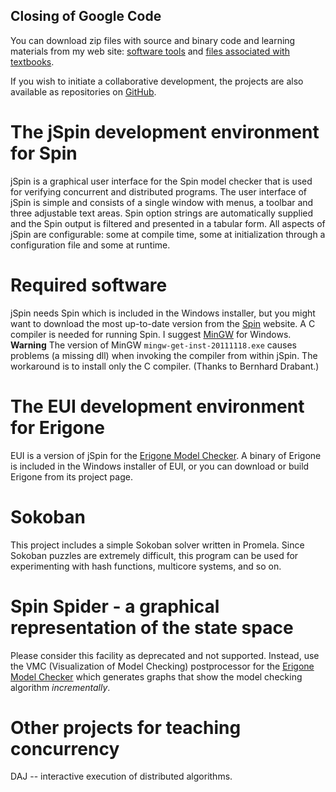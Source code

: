 ## Closing of Google Code ##
You can download zip files with source and binary code and learning materials from
my web site: [software tools](http://www.weizmann.ac.il/sci-tea/benari/software/index.html)
and [files associated with textbooks](http://www.weizmann.ac.il/sci-tea/benari/books/index.html).

If you wish to initiate a collaborative development, the projects are also available as repositories on [GitHub](https://github.com/motib?tab=repositories).

# The jSpin development environment for Spin #
jSpin is a graphical user interface for the Spin model checker that is used for verifying concurrent and distributed programs. The user interface of jSpin is simple and consists of a single window with menus, a toolbar and three adjustable text areas. Spin option strings are automatically supplied and the Spin output is filtered and presented in a tabular form. All aspects of jSpin are configurable: some at compile time, some at initialization through a configuration file and some at runtime.

# Required software #
jSpin needs Spin which is included in the Windows installer, but you might want to download the most up-to-date version from the [Spin](http://spinroot.com) website. A C compiler is needed for running Spin. I suggest [MinGW](http://www.mingw.org/) for Windows. **Warning** The version of MinGW `mingw-get-inst-20111118.exe` causes problems (a missing dll) when invoking the compiler from within jSpin. The workaround is to install only the C compiler. (Thanks to Bernhard Drabant.)

# The EUI development environment for Erigone #
EUI is a version of jSpin for the [Erigone Model Checker](http://code.google.com/p/erigone/).  A binary of Erigone is included in the Windows installer of EUI, or you can download or build Erigone from its project page.

# Sokoban #
This project includes a simple Sokoban solver written in Promela. Since Sokoban puzzles are extremely difficult, this program can be used for experimenting with hash functions, multicore systems, and so on.

# Spin Spider - a graphical representation of the state space #
Please consider this facility as deprecated and not supported. Instead, use the VMC (Visualization of Model Checking) postprocessor for the [Erigone Model Checker](http://code.google.com/p/erigone/) which generates graphs that show the model checking algorithm _incrementally_.

# Other projects for teaching concurrency #
DAJ -- interactive execution of distributed algorithms.